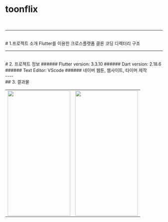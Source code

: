 
# toonflix
<br/>

------
<br/>
# 1.프로젝트 소개
Flutter를 이용한 크로스플랫폼 클론 코딩
디렉터리 구조
<br/>

------
<br/>
# 2.  프로젝트 정보
###### Flutter version: 3.3.10
###### Dart version: 2.18.6
###### Text Editor: VScode
###### 네이버 웹툰, 웹사이트, 타이머 제작  
<br/>
----
<br/>
## 3. 결과물
<table>
  <tr>
    <td>  <img src = "https://user-images.githubusercontent.com/96710732/212257183-767c80fc-9f3d-410f-8968-c13e7a01e5eb.png" width="200" height="400"/> </td><td> <img align="center" src = "https://user-images.githubusercontent.com/96710732/212273475-9fe37763-7bb0-4dc2-8a8b-6d4b627e2df9.png" width="200" height="400"/></td>
  <tr>
</table>
<br/>


